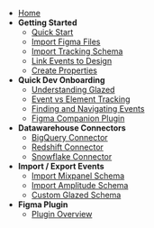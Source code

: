 <!-- docs/_sidebar.md -->

- [Home](/)
- **Getting Started**
  - [Quick Start](getting-started/quick-start.md)
  - [Import Figma Files](getting-started/import-figma-files.md)
  - [Import Tracking Schema](getting-started/import-tracking-schema.md)
  - [Link Events to Design](getting-started/link-events-to-design.md)
  - [Create Properties](getting-started/create-properties.md)
- **Quick Dev Onboarding**
  - [Understanding Glazed](quick-dev-onboarding/understanding-glazed.md)
  - [Event vs Element Tracking](quick-dev-onboarding/event-vs-element-tracking.md)
  - [Finding and Navigating Events](quick-dev-onboarding/finding-and-navigating-events.md)
  - [Figma Companion Plugin](quick-dev-onboarding/figma-companion-plugin.md)
- **Datawarehouse Connectors**
  - [BigQuery Connector](datawarehouse-connectors/bigquery-connector.md)
  - [Redshift Connector](datawarehouse-connectors/redshift-connector.md)
  - [Snowflake Connector](datawarehouse-connectors/snowflake-connector.md)
- **Import / Export Events**
  - [Import Mixpanel Schema](import-export-events/import-mixpanel-schema.md)
  - [Import Amplitude Schema](import-export-events/import-amplitude-schema.md)
  - [Custom Glazed Schema](import-export-events/custom-glazed-schema.md)
- **Figma Plugin**
  - [Plugin Overview](figma-plugin/README.md)
